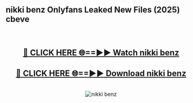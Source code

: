 <h2>nikki benz Onlyfans Leaked New Files (2025) cbeve</h2>
<br>
<div align="center">
<h2><a href="https://mediafiles.top/nikki_benz&ref=git" rel="nofollow">🔴 CLICK HERE 🌐==►► Watch nikki benz</a></h2>
<h2><a href="https://mediafiles.top/nikki_benz&ref=git" rel="nofollow">🔴 CLICK HERE 🌐==►► Download nikki benz</a></h2>
<br>
<a href="https://mediafiles.top/nikki_benz&ref=git" rel="nofollow" data-target="animated-image.originalLink"><img src="https://i.ibb.co.com/xMMVF88/686577567.gif" alt="nikki benz" style="max-width: 100%; display: inline-block;" data-target="animated-image.originalImage"></a>
</div>
<br>
<br>